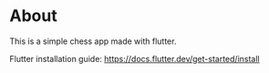 # About
This is a simple chess app made with flutter.

Flutter installation guide: https://docs.flutter.dev/get-started/install

